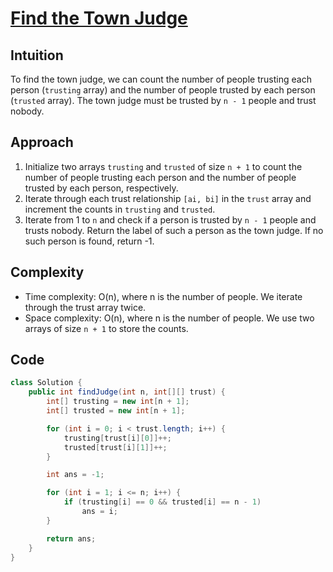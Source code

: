 
# [Find the Town Judge](https://leetcode.com/problems/find-the-town-judge/?envType=daily-question&envId=2024-02-22)

## Intuition
To find the town judge, we can count the number of people trusting each person (`trusting` array) and the number of people trusted by each person (`trusted` array). The town judge must be trusted by `n - 1` people and trust nobody.

## Approach
1. Initialize two arrays `trusting` and `trusted` of size `n + 1` to count the number of people trusting each person and the number of people trusted by each person, respectively.
2. Iterate through each trust relationship `[ai, bi]` in the `trust` array and increment the counts in `trusting` and `trusted`.
3. Iterate from 1 to `n` and check if a person is trusted by `n - 1` people and trusts nobody. Return the label of such a person as the town judge. If no such person is found, return -1.

## Complexity
- Time complexity: O(n), where n is the number of people. We iterate through the trust array twice.
- Space complexity: O(n), where n is the number of people. We use two arrays of size `n + 1` to store the counts.

## Code
```java
class Solution {
    public int findJudge(int n, int[][] trust) {
        int[] trusting = new int[n + 1];
        int[] trusted = new int[n + 1];

        for (int i = 0; i < trust.length; i++) {
            trusting[trust[i][0]]++;
            trusted[trust[i][1]]++;
        }

        int ans = -1;

        for (int i = 1; i <= n; i++) {
            if (trusting[i] == 0 && trusted[i] == n - 1)
                ans = i;
        }

        return ans;
    }
}
